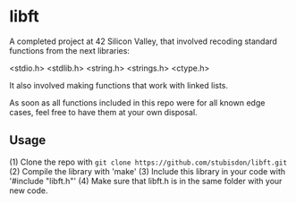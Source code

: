 # libft

A completed project at 42 Silicon Valley, that involved recoding standard functions from the next libraries:

<stdio.h>
<stdlib.h>
<string.h>
<strings.h>
<ctype.h>

It also involved making functions that work with linked lists.

As soon as all functions included in this repo were for all known edge cases, feel free to have them at your own disposal.

## Usage

(1) Clone the repo with `git clone https://github.com/stubisdon/libft.git`
(2) Compile the library with 'make'
(3) Include this library in your code with '#include "libft.h"'
(4) Make sure that libft.h is in the same folder with your new code.
